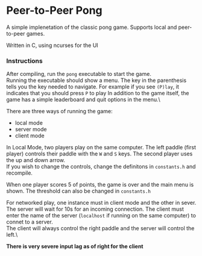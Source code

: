 # Peer-to-Peer Pong

A simple implenetation of the classic pong game. Supports local and peer-to-peer
games.

Written in C, using ncurses for the UI

### Instructions
After compiling, run the `pong` executable to start the game.\
Running the executable should show a menu. The key in the parenthesis tells you the key needed to navigate. For example if you see `(P)lay`, it indicates that you should press `P` to play
In addition to the game itself, the game has a simple leaderboard and quit options in the menu.\

There are three ways of running the game:
- local mode
- server mode
- client mode


In Local Mode, two players play on the same computer. The left paddle (first player) controls their paddle with the `W` and `S` keys. The second player uses the up and down arrow.\
If you wish to change the controls, change the definitons in `constants.h` and recompile.

When one player scores 5 of points, the game is over and the main menu is shown. The threshold can also be changed in `constants.h`

For networked play, one instance must in client mode and the other in sever. The server will wait for 10s for an incoming connection. The client must enter the name of the server (`localhost` if running on the same computer) to connet to a server.\
The client will always control the right paddle and the server will control the left.\

**There is very severe input lag as of right for the client**
